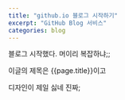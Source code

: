 ```yaml
---
title: "github.io 블로그 시작하기"
excerpt: "GitHub Blog 서비스"
categories: blog
---
```


블로그 시작했다. 머이리 복잡하냐;;


이글의 제목은 {{page.title}}이고

디자인이 제일 싫네 진짜;